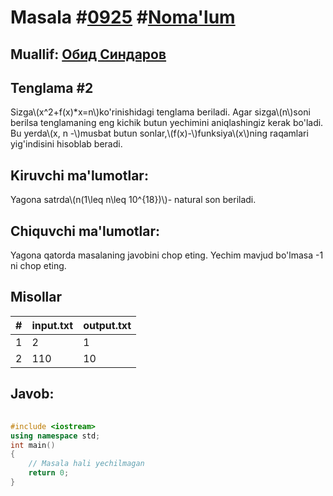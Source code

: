 
<h1>Masala #<a href="https://robocontest.uz/tasks/0925">0925</a> #<a href="https://robocontest.uz/tasks?category=1">Noma'lum</a></h1>
<h2> Muallif: <a href="https://robocontest.uz/profile/thecr4sh">Обид Синдаров</a></h2>
<h2>Tenglama #2</h2>
<p>Sizga\(x^2+f(x)*x=n\)ko'rinishidagi tenglama beriladi. Agar sizga\(n\)soni berilsa tenglamaning eng kichik butun yechimini aniqlashingiz kerak bo'ladi.
Bu yerda\(x, n -\)musbat butun sonlar,\(f(x)-\)funksiya\(x\)ning raqamlari yig'indisini hisoblab beradi.</p>
<h2>Kiruvchi ma'lumotlar:</h2>
<p>Yagona satrda\(n(1\leq n\leq 10^{18})\)- natural son beriladi.</p>
<h2>Chiquvchi ma'lumotlar:</h2>
<p>Yagona qatorda masalaning javobini chop eting. Yechim mavjud bo'lmasa -1 ni chop eting.</p>
<h2>Misollar</h2>
<table>
    <thead>
        <tr>
            <th>#</th>
            <th>input.txt</th>
            <th>output.txt</th>
        </tr>
    </thead>
    <tbody>
            <tr>
                <td>1</td>
                <td>2</td>
                <td>1</td>
            </tr>
            <tr>
                <td>2</td>
                <td>110</td>
                <td>10</td>
            </tr>
    </tbody>
    </table>
    
<h2>Javob:</h2>

######
```cpp
#include <iostream>
using namespace std;
int main()
{
    // Masala hali yechilmagan
    return 0;
}
```
